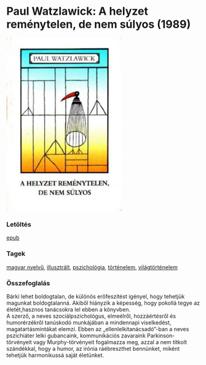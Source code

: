 # <a name="id_954">Paul Watzlawick: A helyzet reménytelen, de nem súlyos (1989)</a>
<img src="https://github.com/BercziSandor/calibre_lib/raw/main/libs/main/Paul%20Watzlawick/A%20helyzet%20remenytelen%2C%20de%20nem%20sulyo%20%28954%29/cover.jpg" alt="cover" width="300"/>

### Letöltés
[epub](https://github.com/BercziSandor/calibre_lib/raw/main/libs/main/Paul%20Watzlawick/A%20helyzet%20remenytelen%2C%20de%20nem%20sulyo%20%28954%29/A%20helyzet%20remenytelen%2C%20de%20nem%20s%20-%20Paul%20Watzlawick.epub)

### Tagek
[magyar nyelvű](https://github.com/berczisandor/calibre_lib/libs/main/_tags/magyar%20nyelv%c5%b1.md), [illusztrált](https://github.com/berczisandor/calibre_lib/libs/main/_tags/illusztr%c3%a1lt.md), [pszichológia](https://github.com/berczisandor/calibre_lib/libs/main/_tags/pszichol%c3%b3gia.md), [történelem](https://github.com/berczisandor/calibre_lib/libs/main/_tags/t%c3%b6rt%c3%a9nelem.md), [világtörténelem](https://github.com/berczisandor/calibre_lib/libs/main/_tags/vil%c3%a1gt%c3%b6rt%c3%a9nelem.md)

### Összefoglalás
<div>
<p>Bárki lehet boldogtalan, de különös erőfeszítést igényel, hogy tehetjük magunkat boldogtalanná. Akiből hiányzik a képesség, hogy pokollá tegye az életét,hasznos tanácsokra lel ebben a könyvben.<br>A szerző, a neves szociálpszichológus, elmeélről, hozzáértésről és humorérzékről tanúskodó munkájában a mindennapi viselkedést, magatartásmintákat elemzi. Ebben az „ellenlelkitanácsadó”-ban a neves pszichiáter lelki gubancaink, kommunikációs zavaraink Parkinson- törvényeit vagy Murphy-törvényeit fogalmazza meg, azzal a nem titkolt szándékkal, hogy a humor, az irónia ráébreszthet bennünket, miként tehetjük harmonikussá saját életünket.</p></div>


